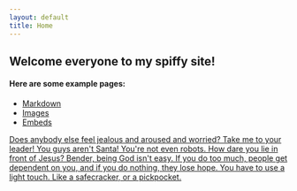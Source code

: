 ```yaml
---
layout: default
title: Home
---
```


## Welcome everyone to my spiffy site!


#### Here are some example pages:

- [Markdown](02-markdown-examples)
- [Images](03-images-examples)
- [Embeds](04-embeds-examples)

[Does anybody else feel jealous and aroused and worried? Take me to your leader! You guys aren't Santa! You're not even robots. How dare you lie in front of Jesus? Bender, being God isn't easy. If you do too much, people get dependent on you, and if you do nothing, they lose hope. You have to use a light touch. Like a safecracker, or a pickpocket.](https://fillerama.io/)
